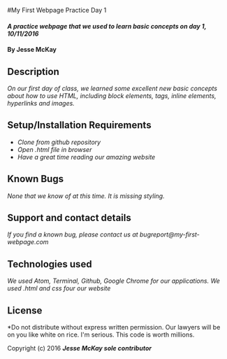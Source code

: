 #My First Webpage Practice Day 1

#### _A practice webpage that we used to learn basic concepts on day 1,  10/11/2016_

#### By Jesse McKay

## Description

_On our first day of class, we learned some excellent new basic concepts about how to use HTML, including block elements, tags, inline elements, hyperlinks and images._

## Setup/Installation Requirements

* _Clone from github repository_
* _Open .html file in browser_
* _Have a great time reading our amazing website_

## Known Bugs

_None that we know of at this time. It is missing styling._

## Support and contact details

_If you find a known bug, please contact us at bugreport@my-first-webpage.com_

## Technologies used

_We used Atom, Terminal, Github, Google Chrome for our applications.  We used .html and css four our website_

## License

*Do not distribute without express written permission.  Our lawyers will be on you like white on rice.  I'm serious.  This code is worth millions.

Copyright (c) 2016 **_Jesse McKay sole contributor_**
